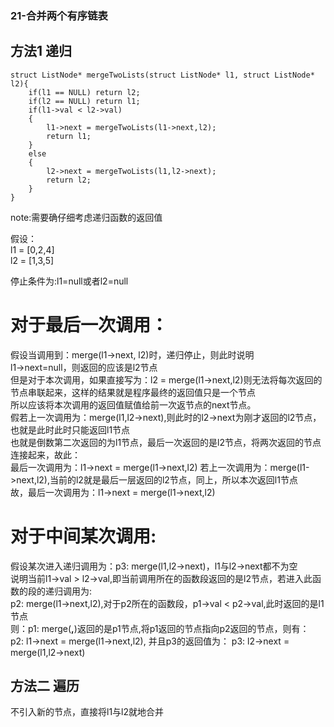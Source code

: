 ### 21-合并两个有序链表

## 方法1  递归
```
struct ListNode* mergeTwoLists(struct ListNode* l1, struct ListNode* l2){
    if(l1 == NULL) return l2;
    if(l2 == NULL) return l1;
    if(l1->val < l2->val)
    {
        l1->next = mergeTwoLists(l1->next,l2);
        return l1;
    }
    else
    {
        l2->next = mergeTwoLists(l1,l2->next);
        return l2;
    }
}

```

note:需要确仔细考虑递归函数的返回值

假设：  
l1 = [0,2,4]  
l2 = [1,3,5]  

停止条件为:l1=null或者l2=null  

# 对于最后一次调用：
假设当调用到：merge(l1->next, l2)时，递归停止，则此时说明  
l1->next=null，则返回的应该是l2节点  
但是对于本次调用，如果直接写为：l2 = merge(l1->next,l2)则无法将每次返回的节点串联起来，这样的结果就是程序最终的返回值只是一个节点  
所以应该将本次调用的返回值赋值给前一次返节点的next节点。  
假若上一次调用为：merge(l1,l2->next),则此时的l2->next为刚才返回的l2节点，也就是此时此时只能返回l1节点  
也就是倒数第二次返回的为l1节点，最后一次返回的是l2节点，将两次返回的节点连接起来，故此：  
最后一次调用为：l1->next = merge(l1->next,l2)
若上一次调用为：merge(l1->next,l2),当前的l2就是最后一层返回的l2节点，同上，所以本次返回l1节点  
故，最后一次调用为：l1->next = merge(l1->next,l2)


# 对于中间某次调用:
假设某次进入递归调用为：p3: merge(l1,l2->next)，l1与l2->next都不为空     
说明当前l1->val > l2->val,即当前调用所在的函数段返回的是l2节点，若进入此函数的段的递归调用为:  
p2: merge(l1->next,l2),对于p2所在的函数段，p1->val < p2->val,此时返回的是l1节点  
则：p1: merge(**,**)返回的是p1节点,将p1返回的节点指向p2返回的节点，则有：  
p2: l1->next = merge(l1->next,l2),
并且p3的返回值为：
p3: l2->next = merge(l1,l2->next) 



## 方法二 遍历
不引入新的节点，直接将l1与l2就地合并



